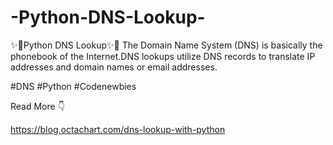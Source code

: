 # -Python-DNS-Lookup-
✨🌟Python DNS Lookup✨🌟
The Domain Name System (DNS) is basically the phonebook of the Internet.DNS lookups utilize DNS records to translate IP addresses and domain names or email addresses.

#DNS  #Python  #Codenewbies 

Read More 👇


https://blog.octachart.com/dns-lookup-with-python 
